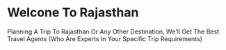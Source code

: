 # Welcone To Rajasthan
Planning A Trip To Rajasthan Or Any Other Destination, We'll Get The Best Travel Agents (Who Are Experts In Your Specific Trip Requirements)
